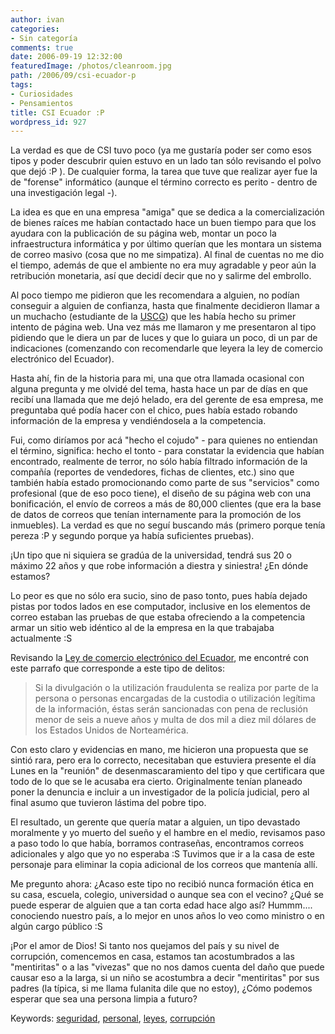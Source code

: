 ```yaml
---
author: ivan
categories:
- Sin categoría
comments: true
date: 2006-09-19 12:32:00
featuredImage: /photos/cleanroom.jpg
path: /2006/09/csi-ecuador-p
tags:
- Curiosidades
- Pensamientos
title: CSI Ecuador :P
wordpress_id: 927
---
```


La verdad es que de CSI tuvo poco (ya me gustaría poder ser como esos tipos y poder descubrir quien estuvo en un lado tan sólo revisando el polvo que dejó :P ). De cualquier forma, la tarea que tuve que realizar ayer fue la de "forense" informático (aunque el término correcto es perito - dentro de una investigación legal -).

La idea es que en una empresa "amiga" que se dedica a la comercialización de bienes raíces me habían contactado hace un buen tiempo para que los ayudara con la publicación de su página web, montar un poco la infraestructura informática y por último querían que les montara un sistema de correo masivo (cosa que no me simpatiza). Al final de cuentas no me dio el tiempo, además de que el ambiente no era muy agradable y peor aún la retribución monetaria, así que decidí decir que no y salirme del embrollo.

Al poco tiempo me pidieron que les recomendara a alguien, no podían conseguir a alguien de confianza, hasta que finalmente decidieron llamar a un muchacho (estudiante de la [USCG](https://www.ucsg.edu.ec/)) que les había hecho su primer intento de página web. Una vez más me llamaron y me presentaron al tipo pidiendo que le diera un par de luces y que lo guiara un poco, di un par de indicaciones (comenzando con recomendarle que leyera la ley de comercio electrónico del Ecuador).

Hasta ahí, fin de la historia para mi, una que otra llamada ocasional con alguna pregunta y me olvidé del tema, hasta hace un par de días en que recibí una llamada que me dejó helado, era del gerente de esa empresa, me preguntaba qué podía hacer con el chico, pues había estado robando información de la empresa y vendiéndosela a la competencia.

Fui, como diríamos por acá "hecho el cojudo" - para quienes no entiendan el término, significa: hecho el tonto - para constatar la evidencia que habían encontrado, realmente de terror, no sólo había filtrado información de la compañía (reportes de vendedores, fichas de clientes, etc.) sino que también había estado promocionando como parte de sus "servicios" como profesional (que de eso poco tiene), el diseño de su página web con una bonificación, el envío de correos a más de 80,000 clientes (que era la base de datos de correos que tenían internamente para la promoción de los inmuebles). La verdad es que no seguí buscando más (primero porque tenía pereza :P y segundo porque ya había suficientes pruebas).

¡Un tipo que ni siquiera se gradúa de la universidad, tendrá sus 20 o máximo 22 años y que robe información a diestra y siniestra! ¿En dónde estamos?

Lo peor es que no sólo era sucio, sino de paso tonto, pues había dejado pistas por todos lados en ese computador, inclusive en los elementos de correo estaban las pruebas de que estaba ofreciendo a la competencia armar un sitio web idéntico al de la empresa en la que trabajaba actualmente :S

Revisando la [Ley de comercio electrónico del Ecuador](https://www.corpece.org.ec/documentos/ley/ley_ce.htm), me encontré con este parrafo que corresponde a este tipo de delitos:

<blockquote>Si la divulgación o la utilización fraudulenta se realiza por parte de la persona o personas encargadas de la custodia o utilización legítima de la información, éstas serán sancionadas con pena de reclusión menor de seis a nueve años y multa de dos mil a diez mil dólares de los Estados Unidos de Norteamérica.</blockquote>

Con esto claro y evidencias en mano, me hicieron una propuesta que se sintió rara, pero era lo correcto, necesitaban que estuviera presente el día Lunes en la "reunión" de desenmascaramiento del tipo y que certificara que todo de lo que se le acusaba era cierto. Originalmente tenían planeado poner la denuncia e incluir a un investigador de la policía judicial, pero al final asumo que tuvieron lástima del pobre tipo.

El resultado, un gerente que quería matar a alguien, un tipo devastado moralmente y yo muerto del sueño y el hambre en el medio, revisamos paso a paso todo lo que había, borramos contraseñas, encontramos correos adicionales y algo que yo no esperaba :S Tuvimos que ir a la casa de este personaje para eliminar la copia adicional de los correos que mantenía allí.

Me pregunto ahora: ¿Acaso este tipo no recibió nunca formación ética en su casa, escuela, colegio, universidad o aunque sea con el vecino? ¿Qué se puede esperar de alguien que a tan corta edad hace algo así? Hummm.... conociendo nuestro país, a lo mejor en unos años lo veo como ministro o en algún cargo público :S

¡Por el amor de Dios! Si tanto nos quejamos del país y su nivel de corrupción, comencemos en casa, estamos tan acostumbrados a las "mentiritas" o a las "vivezas" que no nos damos cuenta del daño que puede causar eso a la larga, si un niño se acostumbra a decir "mentiritas" por sus padres (la típica, si me llama fulanita dile que no estoy), ¿Cómo podemos esperar que sea una persona limpia a futuro?

Keywords: [seguridad](https://www.technorati.com/tags/seguridad), [personal](https://www.technorati.com/tags/personal), [leyes](https://www.technorati.com/tags/leyes), [corrupción](https://www.technorati.com/tags/corrupci%C3%83%C2%B3n)